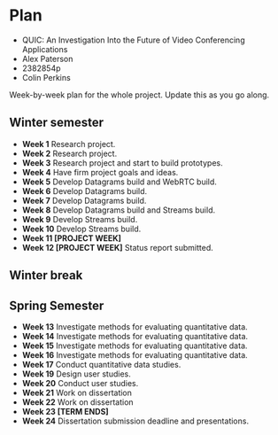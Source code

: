 # Plan

* QUIC: An Investigation Into the Future of Video Conferencing Applications
* Alex Paterson
* 2382854p
* Colin Perkins

Week-by-week plan for the whole project. Update this as you go along.

## Winter semester

* **Week 1** Research project.
* **Week 2** Research project.
* **Week 3** Research project and start to build prototypes.
* **Week 4** Have firm project goals and ideas.
* **Week 5** Develop Datagrams build and WebRTC build.
* **Week 6** Develop Datagrams build.
* **Week 7** Develop Datagrams build.
* **Week 8** Develop Datagrams build and Streams build.
* **Week 9** Develop Streams build.
* **Week 10** Develop Streams build.
* **Week 11 [PROJECT WEEK]**
* **Week 12 [PROJECT WEEK]** Status report submitted.

## Winter break

## Spring Semester

* **Week 13** Investigate methods for evaluating quantitative data.
* **Week 14** Investigate methods for evaluating quantitative data.
* **Week 15** Investigate methods for evaluating quantitative data.
* **Week 16** Investigate methods for evaluating quantitative data.
* **Week 17** Conduct quantitative data studies.
* **Week 19** Design user studies.
* **Week 20** Conduct user studies.
* **Week 21** Work on dissertation
* **Week 22** Work on dissertation
* **Week 23 [TERM ENDS]**
* **Week 24** Dissertation submission deadline and presentations.

